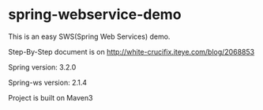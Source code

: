 spring-webservice-demo
======================

This is an easy SWS(Spring Web Services) demo.

Step-By-Step document is on http://white-crucifix.iteye.com/blog/2068853

Spring version: 3.2.0

Spring-ws version: 2.1.4

Project is built on Maven3


